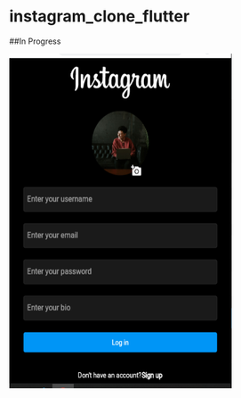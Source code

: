 # instagram_clone_flutter

##In Progress

<img src="Screenshots/Screenshot%20icf%201.png" width="400" height="600">
